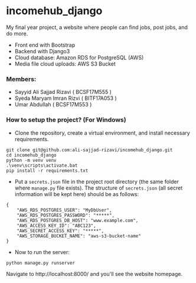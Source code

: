 # incomehub_django
My final year project, a website where people can
find jobs, post jobs, and do more.
- Front end with Bootstrap
- Backend with Django3
- Cloud database: Amazon RDS for PostgreSQL (AWS)
- Media file cloud uploads: AWS S3 Bucket

### Members:
- Sayyid Ali Sajjad Rizavi ( BCSF17M555 )
- Syeda Maryam Imran Rizvi ( BITF17A053 )
- Umar Abdullah ( BCSF17M553 )

### How to setup the project? (For Windows)
- Clone the repository, create a virtual environment, and install
necessary requirements.
```
git clone git@github.com:ali-sajjad-rizavi/incomehub_django.git
cd incomehub_django
python -m venv venv
.\venv\scripts\activate.bat
pip install -r requirements.txt
```
- Put a `secrets.json` file in the project root directory (the
  same folder where `manage.py` file exists). The structure of
  `secrets.json` (all secret information will be kept here)
  should be as follows:
```
{
    "AWS_RDS_POSTGRES_USER": "MyDbUser",
    "AWS_RDS_POSTGRES_PASSWORD": "*****",
    "AWS_RDS_POSTGRES_DB_HOST": "www.example.com",
    "AWS_ACCESS_KEY_ID": "ABC123",
    "AWS_SECRET_ACCESS_KEY": "*****",
    "AWS_STORAGE_BUCKET_NAME": "aws-s3-bucket-name"
}
```

- Now to run the server:
```
python manage.py runserver
```
Navigate to http://localhost:8000/ and you'll see the website homepage.
